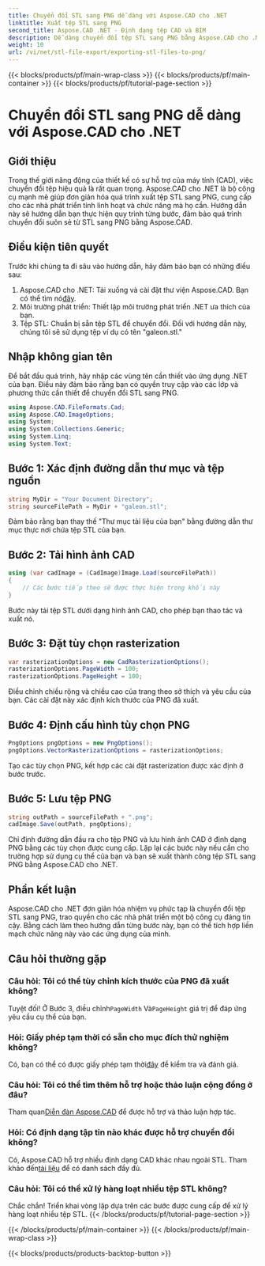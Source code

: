 ```yaml
---
title: Chuyển đổi STL sang PNG dễ dàng với Aspose.CAD cho .NET
linktitle: Xuất tệp STL sang PNG
second_title: Aspose.CAD .NET - Định dạng tệp CAD và BIM
description: Dễ dàng chuyển đổi tệp STL sang PNG bằng Aspose.CAD cho .NET. Hãy làm theo hướng dẫn từng bước của chúng tôi để tích hợp liền mạch. Tải ngay!
weight: 10
url: /vi/net/stl-file-export/exporting-stl-files-to-png/
---
```


{{< blocks/products/pf/main-wrap-class >}}
{{< blocks/products/pf/main-container >}}
{{< blocks/products/pf/tutorial-page-section >}}

# Chuyển đổi STL sang PNG dễ dàng với Aspose.CAD cho .NET

## Giới thiệu
Trong thế giới năng động của thiết kế có sự hỗ trợ của máy tính (CAD), việc chuyển đổi tệp hiệu quả là rất quan trọng. Aspose.CAD cho .NET là bộ công cụ mạnh mẽ giúp đơn giản hóa quá trình xuất tệp STL sang PNG, cung cấp cho các nhà phát triển tính linh hoạt và chức năng mà họ cần. Hướng dẫn này sẽ hướng dẫn bạn thực hiện quy trình từng bước, đảm bảo quá trình chuyển đổi suôn sẻ từ STL sang PNG bằng Aspose.CAD.
## Điều kiện tiên quyết
Trước khi chúng ta đi sâu vào hướng dẫn, hãy đảm bảo bạn có những điều sau:
1.  Aspose.CAD cho .NET: Tải xuống và cài đặt thư viện Aspose.CAD. Bạn có thể tìm nó[đây](https://releases.aspose.com/cad/net/).
2. Môi trường phát triển: Thiết lập môi trường phát triển .NET ưa thích của bạn.
3. Tệp STL: Chuẩn bị sẵn tệp STL để chuyển đổi. Đối với hướng dẫn này, chúng tôi sẽ sử dụng tệp ví dụ có tên "galeon.stl."
## Nhập không gian tên
Để bắt đầu quá trình, hãy nhập các vùng tên cần thiết vào ứng dụng .NET của bạn. Điều này đảm bảo rằng bạn có quyền truy cập vào các lớp và phương thức cần thiết để chuyển đổi STL sang PNG.
```csharp
using Aspose.CAD.FileFormats.Cad;
using Aspose.CAD.ImageOptions;
using System;
using System.Collections.Generic;
using System.Linq;
using System.Text;
```
## Bước 1: Xác định đường dẫn thư mục và tệp nguồn
```csharp
string MyDir = "Your Document Directory";
string sourceFilePath = MyDir + "galeon.stl";
```
Đảm bảo rằng bạn thay thế "Thư mục tài liệu của bạn" bằng đường dẫn thư mục thực nơi chứa tệp STL của bạn.
## Bước 2: Tải hình ảnh CAD
```csharp
using (var cadImage = (CadImage)Image.Load(sourceFilePath))
{
    // Các bước tiếp theo sẽ được thực hiện trong khối này
}
```
Bước này tải tệp STL dưới dạng hình ảnh CAD, cho phép bạn thao tác và xuất nó.
## Bước 3: Đặt tùy chọn rasterization
```csharp
var rasterizationOptions = new CadRasterizationOptions();
rasterizationOptions.PageWidth = 100;
rasterizationOptions.PageHeight = 100;
```
Điều chỉnh chiều rộng và chiều cao của trang theo sở thích và yêu cầu của bạn. Các cài đặt này xác định kích thước của PNG đã xuất.
## Bước 4: Định cấu hình tùy chọn PNG
```csharp
PngOptions pngOptions = new PngOptions();
pngOptions.VectorRasterizationOptions = rasterizationOptions;
```
Tạo các tùy chọn PNG, kết hợp các cài đặt rasterization được xác định ở bước trước.
## Bước 5: Lưu tệp PNG
```csharp
string outPath = sourceFilePath + ".png";
cadImage.Save(outPath, pngOptions);
```
Chỉ định đường dẫn đầu ra cho tệp PNG và lưu hình ảnh CAD ở định dạng PNG bằng các tùy chọn được cung cấp.
Lặp lại các bước này nếu cần cho trường hợp sử dụng cụ thể của bạn và bạn sẽ xuất thành công tệp STL sang PNG bằng Aspose.CAD cho .NET.
## Phần kết luận
Aspose.CAD cho .NET đơn giản hóa nhiệm vụ phức tạp là chuyển đổi tệp STL sang PNG, trao quyền cho các nhà phát triển một bộ công cụ đáng tin cậy. Bằng cách làm theo hướng dẫn từng bước này, bạn có thể tích hợp liền mạch chức năng này vào các ứng dụng của mình.
## Câu hỏi thường gặp
### Câu hỏi: Tôi có thể tùy chỉnh kích thước của PNG đã xuất không?
 Tuyệt đối! Ở Bước 3, điều chỉnh`PageWidth` Và`PageHeight` giá trị để đáp ứng yêu cầu cụ thể của bạn.
### Hỏi: Giấy phép tạm thời có sẵn cho mục đích thử nghiệm không?
 Có, bạn có thể có được giấy phép tạm thời[đây](https://purchase.aspose.com/temporary-license/) để kiểm tra và đánh giá.
### Câu hỏi: Tôi có thể tìm thêm hỗ trợ hoặc thảo luận cộng đồng ở đâu?
 Tham quan[Diễn đàn Aspose.CAD](https://forum.aspose.com/c/cad/19) để được hỗ trợ và thảo luận hợp tác.
### Hỏi: Có định dạng tập tin nào khác được hỗ trợ chuyển đổi không?
 Có, Aspose.CAD hỗ trợ nhiều định dạng CAD khác nhau ngoài STL. Tham khảo đến[tài liệu](https://reference.aspose.com/cad/net/) để có danh sách đầy đủ.
### Câu hỏi: Tôi có thể xử lý hàng loạt nhiều tệp STL không?
Chắc chắn! Triển khai vòng lặp dựa trên các bước được cung cấp để xử lý hàng loạt nhiều tệp STL.
{{< /blocks/products/pf/tutorial-page-section >}}

{{< /blocks/products/pf/main-container >}}
{{< /blocks/products/pf/main-wrap-class >}}

{{< blocks/products/products-backtop-button >}}
